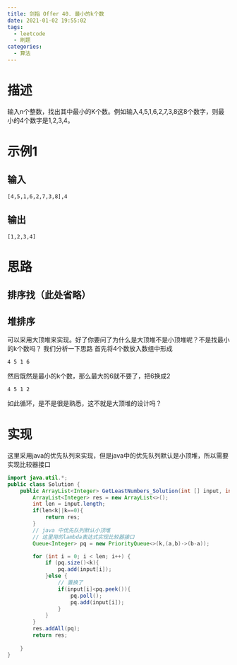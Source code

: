 ```yaml
---
title: 剑指 Offer 40. 最小的k个数
date: 2021-01-02 19:55:02
tags: 
  - leetcode
  - 刷题
categories:
  - 算法
---
```


# 描述
输入n个整数，找出其中最小的K个数。例如输入4,5,1,6,2,7,3,8这8个数字，则最小的4个数字是1,2,3,4。
# 示例1
## 输入
```
[4,5,1,6,2,7,3,8],4
```
## 输出
```
[1,2,3,4]
```
# 思路
## 排序找（此处省略）
## 堆排序
可以采用大顶堆来实现。好了你要问了为什么是大顶堆不是小顶堆呢？不是找最小的k个数吗？
我们分析一下思路
首先将4个数放入数组中形成
```
4 5 1 6
```
然后既然是最小的k个数，那么最大的6就不要了，把6换成2
```
4 5 1 2 
```
如此循环，是不是很是熟悉，这不就是大顶堆的设计吗？
# 实现
这里采用java的优先队列来实现，但是java中的优先队列默认是小顶堆，所以需要实现比较器接口
```java
import java.util.*;
public class Solution {
    public ArrayList<Integer> GetLeastNumbers_Solution(int [] input, int k) {
        ArrayList<Integer> res = new ArrayList<>();
        int len = input.length;
        if(len<k||k==0){
            return res;
        }
        // java 中优先队列默认小顶堆
        // 这里用的lambda表达式实现比较器接口
        Queue<Integer> pq = new PriorityQueue<>(k,(a,b)->(b-a));

        for (int i = 0; i < len; i++) {
            if (pq.size()<k){
                pq.add(input[i]);
            }else {
                // 置换了
                if(input[i]<pq.peek()){
                    pq.poll();
                    pq.add(input[i]);
                }
            }
        }
        res.addAll(pq);
        return res;
        
    }
}
```